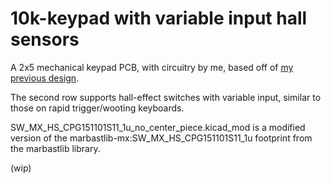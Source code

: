 # 10k-keypad with variable input hall sensors

A 2x5 mechanical keypad PCB, with circuitry by me, based off of [my previous design](https://github.com/souffle17/6k-keypad). 

The second row supports hall-effect switches with variable input, similar to those on rapid trigger/wooting keyboards.

SW_MX_HS_CPG151101S11_1u_no_center_piece.kicad_mod is a modified version of the marbastlib-mx:SW_MX_HS_CPG151101S11_1u footprint from the marbastlib library.

(wip)
